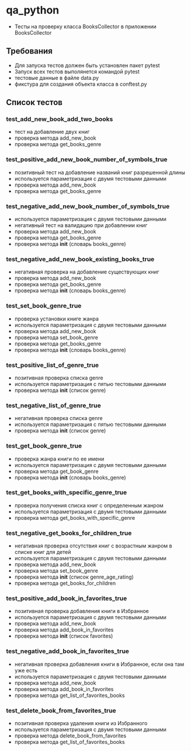 # qa_python
- Тесты на проверку класса BooksCollector в приложении BooksCollector

## Требования
- Для запуска тестов должен быть установлен пакет pytest
- Запуск всех тестов выполянется командой pytest
- тестовые данные в файле data.py
- фикстура для создания объекта класса в conftest.py

## Список тестов

### test_add_new_book_add_two_books
- тест на добавление двух книг
- проверка метода add_new_book
- проверка метода get_books_genre

### test_positive_add_new_book_number_of_symbols_true
- позитивный тест на добавление названий книг разрешенной длины
- используется параметризация с двумя тестовыми данными 
- проверка метода add_new_book
- проверка метода get_books_genre

### test_negative_add_new_book_number_of_symbols_true
- используется параметризация с двумя тестовыми данными
- негативный тест на валидацию при добавлении книг
- проверка метода add_new_book
- проверка метода get_books_genre
- проверка метода __init__ (словарь books_genre)

### test_negative_add_new_book_existing_books_true
- негативная проверка на добавление существующих книг
- проверка метода add_new_book
- проверка метода get_books_genre
- проверка метода __init__ (словарь books_genre)

### test_set_book_genre_true
- проверка установки книге жанра
- используется параметризация с двумя тестовыми данными
- проверка метода add_new_book
- проверка метода set_book_genre
- проверка метода get_books_genre
- проверка метода __init__ (словарь books_genre)

### test_positive_list_of_genre_true
- позитивная проверка списка genre
- используется параметризация с пятью тестовыми данными
- проверка метода __init__ (список genre)

### test_negative_list_of_genre_true
- негативная проверка списка genre
- используется параметризация с пятью тестовыми данными
- проверка метода __init__ (список genre)

### test_get_book_genre_true
- проверка жанра книги по ее имени
- используется параметризация с двумя тестовыми данными
- проверка метода get_book_genre
- проверка метода __init__ (словарь books_genre)

### test_get_books_with_specific_genre_true
- проверка получения списка книг с определенным жанром
- используется параметризация с двумя тестовыми данными
- проверка метода get_books_with_specific_genre

### test_negative_get_books_for_children_true
- негативная проверка отсутствия книг с возрастным жанром в списке книг для детей
- используется параметризация с двумя тестовыми данными
- проверка метода add_new_book
- проверка метода set_book_genre
- проверка метода __init__ (список genre_age_rating)
- проверка метода get_books_for_children

### test_positive_add_book_in_favorites_true
- позитивная проверка добавления книги в Избранное
- используется параметризация с двумя тестовыми данными
- проверка метода add_new_book
- проверка метода add_book_in_favorites
- проверка метода __init__ (список favorites)

### test_negative_add_book_in_favorites_true
- негативная проверка добавления книги в Избранное, если она там уже есть
- используется параметризация с двумя тестовыми данными
- проверка метода add_new_book
- проверка метода add_book_in_favorites
- проверка метода get_list_of_favorites_books

### test_delete_book_from_favorites_true
- позитивная проверка удаления книги из Избранного
- используется параметризация с двумя тестовыми данными
- проверка метода delete_book_from_favorites
- проверка метода get_list_of_favorites_books